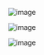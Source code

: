 ![image](https://github.com/Sanaahsan/HTML-CSS-PROJECT/assets/110116113/6aa97de6-63a7-431d-b0d6-9ca6162331b5)

![image](https://github.com/Sanaahsan/HTML-CSS-PROJECT/assets/110116113/f0c92ee5-8f69-45af-84c1-1ec24873754d)

![image](https://github.com/Sanaahsan/HTML-CSS-PROJECT/assets/110116113/0954cdba-09c6-47b9-8077-3b6772beed52)


